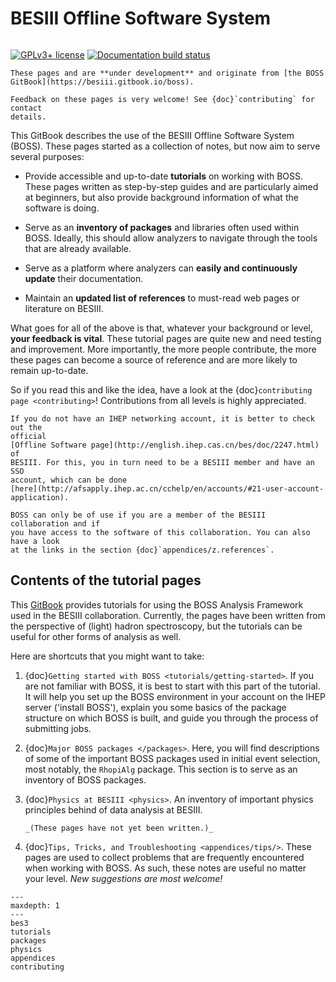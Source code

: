 # BESIII Offline Software System

```{title} Welcome

```

[![GPLv3+ license](https://img.shields.io/badge/License-GPLv3+-blue.svg)](https://www.gnu.org/licenses/gpl-3.0-standalone.html)
[![Documentation build status](https://readthedocs.org/projects/pwa/badge/?version=latest)](https://bes3.readthedocs.io)

```{warning}
These pages and are **under development** and originate from [the BOSS
GitBook](https://besiii.gitbook.io/boss).
```

```{note}
Feedback on these pages is very welcome! See {doc}`contributing` for contact
details.
```

This GitBook describes the use of the BESIII Offline Software System (BOSS).
These pages started as a collection of notes, but now aim to serve several
purposes:

- Provide accessible and up-to-date **tutorials** on working with BOSS. These
  pages written as step-by-step guides and are particularly aimed at beginners,
  but also provide background information of what the software is doing.

- Serve as an **inventory of packages** and libraries often used within BOSS.
  Ideally, this should allow analyzers to navigate through the tools that are
  already available.

- Serve as a platform where analyzers can **easily and continuously update**
  their documentation.

- Maintain an **updated list of references** to must-read web pages or
  literature on BESIII.

What goes for all of the above is that, whatever your background or level,
**your feedback is vital**. These tutorial pages are quite new and need testing
and improvement. More importantly, the more people contribute, the more these
pages can become a source of reference and are more likely to remain
up-to-date.

So if you read this and like the idea, have a look at the
{doc}`contributing page <contributing>`! Contributions from all levels is
highly appreciated.

```{hint}
If you do not have an IHEP networking account, it is better to check out the
official
[Offline Software page](http://english.ihep.cas.cn/bes/doc/2247.html) of
BESIII. For this, you in turn need to be a BESIII member and have an SSO
account, which can be done
[here](http://afsapply.ihep.ac.cn/cchelp/en/accounts/#21-user-account-application).

BOSS can only be of use if you are a member of the BESIII collaboration and if
you have access to the software of this collaboration. You can also have a look
at the links in the section {doc}`appendices/z.references`.
```

## Contents of the tutorial pages

This [GitBook](https://besiii.gitbook.io/boss) provides tutorials for using the
BOSS Analysis Framework used in the BESIII collaboration. Currently, the pages
have been written from the perspective of (light) hadron spectroscopy, but the
tutorials can be useful for other forms of analysis as well.

Here are shortcuts that you might want to take:

1. {doc}`Getting started with BOSS <tutorials/getting-started>`. If you are not
   familiar with BOSS, it is best to start with this part of the tutorial. It
   will help you set up the BOSS environment in your account on the IHEP server
   ('install BOSS'), explain you some basics of the package structure on which
   BOSS is built, and guide you through the process of submitting jobs.

2. {doc}`Major BOSS packages </packages>`. Here, you will find descriptions of
   some of the important BOSS packages used in initial event selection, most
   notably, the `RhopiAlg` package. This section is to serve as an inventory of
   BOSS packages.

3. {doc}`Physics at BESIII <physics>`. An inventory of important physics
   principles behind of data analysis at BESIII.

   ```{todo}
   _(These pages have not yet been written.)_
   ```

4. {doc}`Tips, Tricks, and Troubleshooting <appendices/tips/>`. These pages are
   used to collect problems that are frequently encountered when working with
   BOSS. As such, these notes are useful no matter your level. _New suggestions
   are most welcome!_

```{toctree}
---
maxdepth: 1
---
bes3
tutorials
packages
physics
appendices
contributing
```
